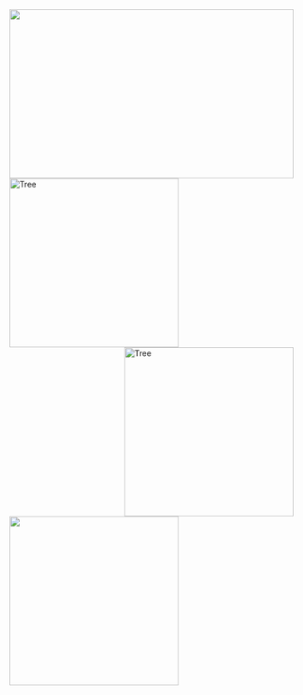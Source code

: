 <!DOCTYPE html>
<html>
<head>
	<title> Day 01 Course </title>
	<meta charset="UTF-8">
</head>
<body>

<!-- Images  -->

<img src="images/tree.jpg" height="300px"  width="100%"/>

<img src="images/tree.jpg" height="300px"  width="300px" alt="Tree"/>

<img src="images/tree.jpg" height="300px"  width="300px" alt="Tree" style="float:right"/>


<img src="https://arbordayblog.org/wp-content/uploads/2018/06/oak-tree-sunset-iStock-477164218.jpg" height="300px"  width="300px" />
</head>
</html>
